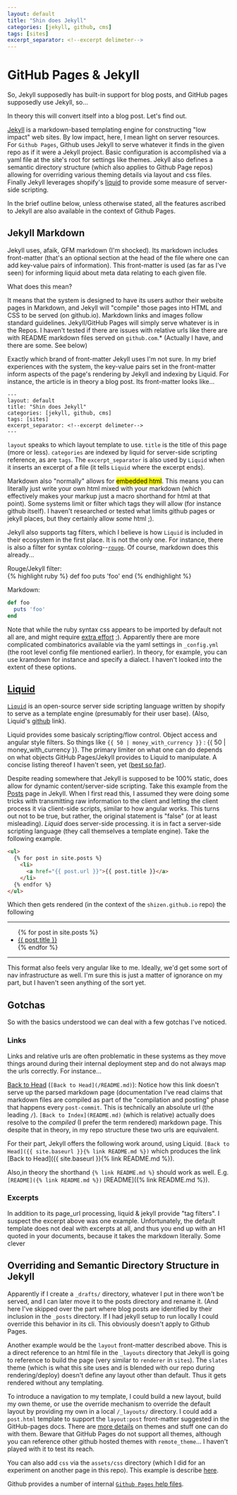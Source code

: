 ```yaml
---
layout: default
title: "Shin does Jekyll"
categories: [jekyll, github, cms]
tags: [sites]
excerpt_separator: <!--excerpt delimeter-->
---
```


# GitHub Pages & Jekyll

So, Jekyll supposedly has built-in support for blog posts, and GitHub pages supposedly use Jekyll, so...

In theory this will convert itself into a blog post.  Let's find out.

<!--excerpt delimeter-->


[Jekyll](https://jekyllrb.com/) is a markdown-based templating engine for constructing "low impact" web sites.  By low impact, here, I mean light on server resources.  For `Github Pages`, Github uses Jekyll to serve whatever it finds in the given repo as if it were a Jekyll project.  Basic configuration is accomplished via a yaml file at the site's root for settings like themes.  Jekyll also defines a semantic directory structure (which also applies to Github Page repos) allowing for overriding various theming details via layout and css files.  Finally Jekyll leverages shopify's [liquid](https://github.com/Shopify/liquid/wiki) to provide some measure of server-side scripting.

In the brief outline below, unless otherwise stated, all the features ascribed to Jekyll are also available in the context of Github Pages.

## Jekyll Markdown

Jekyll uses, afaik, GFM markdown (I'm shocked).  Its markdown includes front-matter (that's an optional section at the head of the file where one can add key-value pairs of information).  This front-matter is used (as far as I've seen) for informing liquid about meta data relating to each given file.

What does this mean?

It means that the system is designed to have its users author their website pages in Markdown, and Jekyll will "compile" those pages into HTML and CSS to be served (on github.io).  Markdown links and images follow standard guidelines.  Jekyll/GitHub Pages will simply serve whatever is in the Repos.  I haven't tested if there are issues with relative urls like there are with README markdown files served on `github.com`.* (Actually I have, and there are some.  See below)

Exactly which brand of front-matter Jekyll uses I'm not sure.  In my brief experiences with the system, the key-value pairs set in the front-matter inform aspects of the page's rendering by Jekyll and indexing by Liquid.  For instance, the article is in theory a blog post.  Its front-matter looks like...

```
---
layout: default
title: "Shin does Jekyll"
categories: [jekyll, github, cms]
tags: [sites]
excerpt_separator: <!--excerpt delimeter-->
---
```

`layout` speaks to which layout template to use.  `title` is the title of this page (more or less).  `categories` are indexed by liquid for server-side scripting reference, as are `tags`.  The `excerpt_separator` is also used by `Liquid` when it inserts an excerpt of a file (it tells `Liquid` where the excerpt ends).

Markdown also "normally" allows for <mark>embedded html</mark>.  This means you can literally just write your own html mixed with your markdown (which effectively makes your markup just a macro shorthand for html at that point).  Some systems limit or filter which tags they will allow (for instance github itself).  I haven't researched or tested what limits github pages or jekyll places, but they certainly allow <i>some</i> html ;).

Jekyll also supports tag filters, which I believe is how `Liquid` is included in their ecosystem in the first place.  It is not the only one.  For instance, there is also a filter for syntax coloring--[`rouge`](http://rouge.jneen.net/).  Of course, markdown does this already...

Rouge/Jekyll filter:  
{% highlight ruby %}
def foo
  puts 'foo'
end
{% endhighlight %}

Markdown:  
```ruby
def foo
  puts 'foo'
end
```
Note that while the ruby syntax css appears to be imported by default not all are, and might require [extra effort](https://jekyllrb.com/docs/liquid/tags/#stylesheets-for-syntax-highlighting) ;).  Apparently there are more complicated combinatorics available via the yaml settings in `_config.yml` (the root level config file mentioned earlier).  In theory, for example, you can use kramdown for instance and specify a dialect.  I haven't looked into the extent of these options.

## [Liquid](https://github.com/Shopify/liquid)

[`Liquid`](https://help.shopify.com/en/themes/liquid/basics) is an open-source server side scripting language written by shopify to serve as a template engine (presumably for their user base).  (Also, Liquid's [github](https://shopify.github.io/liquid/basics/introduction/) link).

Liquid provides some basicaly scripting/flow control.  Object access and angular style filters.  So things like `{{ 50 | money_with_currency }}` : {{ 50 | money_with_currency }}.  The primary limiter on what one can do depends on what objects GitHub Pages/Jekyll provides to Liquid to manipulate.  A concise listing thereof I haven't seen, yet ([best so far](https://jekyllrb.com/docs/variables/)).

Despite reading somewhere that Jekyll is supposed to be 100% static, does allow for dynamic content/server-side scripting.  Take this example from the [Posts](https://jekyllrb.com/docs/posts/) page in Jekyll.  When I first read this, I assumed they were doing some tricks with transmitting raw information to the client and letting the client process it via client-side scripts, similar to how angular works.  This turns out not to be true, but rather, the original statement is "false" (or at least misleading).  *Liquid* does server-side processing.  it is in fact a server-side scripting language (they call themselves a template engine).  Take the following example.

```html
<ul>
  {% for post in site.posts %}
    <li>
      <a href="{{ post.url }}">{{ post.title }}</a>
    </li>
  {% endfor %}
</ul>
```

Which then gets rendered (in the context of the `shizen.github.io` repo) the following

---

<ul>
  {% for post in site.posts %}
    <li>
      <a href="{{ post.url }}">{{ post.title }}</a>
    </li>
  {% endfor %}
</ul>

---

This format also feels very angular like to me.  Ideally, we'd get some sort of nav infrastructure as well.  I'm sure this is just a matter of ignorance on my part, but I haven't seen anything of the sort yet.

## Gotchas

So with the basics understood we can deal with a few gotchas I've noticed.

### Links

Links and relative urls are often problematic in these systems as they move things around during their internal deployment step and do not always map the urls correctly.  For instance...

[Back to Head](/README.md) (`[Back to Head](/README.md)`): Notice how this link doesn't serve up the parsed markdown page (documentation I've read claims that markdown files are compiled as part of the "compilation and posting" phase that happens every `post-commit`.  This is technically an absolute url (the leading `/`).  `[Back to Index](README.md)` (which is relative) actually does resolve to the *compiled* (I prefer the term rendered) markdown page.  This despite that in theory, in my repo structure these two urls are equivalent.

For their part, Jekyll offers the following work around, using Liquid.  `[Back to Head]({{ site.baseurl }}{% link README.md %})` which produces the link [Back to Head]({{ site.baseurl }}{% link README.md %}).

Also,in theory the shorthand `{% link README.md %}` should work as well. E.g. `[README]({% link README.md %})` [README]({% link README.md %}).

### Excerpts

In addition to its page_url processing, liquid & jekyll provide "tag filters".  I suspect the excerpt above was one example.  Unfortunately, the default template does not deal with excerpts at all, and thus you end up with an H1 quoted in your documents, because it takes the markdown literally.  Some clever 

## Overriding and Semantic Directory Structure in Jekyll

Apparently if I create a `_drafts/` directory, whatever I put in there won't be served, and I can later move it to the posts directory and rename it.  (And here I've skipped over the part where blog posts are identified by their inclusion in the `_posts` directory.  If I had jekyll setup to run locally I could override this behavior in its cli.  This obviously doesn't apply to Github Pages.  

Another example would be the `layout` front-matter described above.  This is a direct reference to an html file in the `_layouts` directory that Jekyll is going to reference to build the page (very similar to `renderer` in `sites`).  The `slates` theme (which is what this site uses and is blended with our repo during rendering/deploy) doesn't define any layout other than default.  Thus it gets rendered without any templating.

To introduce a navigation to my template, I could build a new layout, build my own theme, or use the override mechanism to override the default layout by providing my own in a local `/_layouts/` directory.  I could add a `post.html` template to support the `layout:post` front-matter suggested in the GitHub-pages docs.  There are [more details](https://jekyllrb.com/docs/themes/) on themes and stuff one can do with them.  Beware that GitHub Pages do not support all themes, although you can reference other github hosted themes with `remote_theme`...  I haven't played with it to test its reach.

You can also add `css` via the `assets/css` directory (which I did for an experiment on another page in this repo).  This example is describe [here](https://help.github.com/articles/customizing-css-and-html-in-your-jekyll-theme/).

Github provides a number of internal [`Github Pages` help files](https://help.github.com/categories/customizing-github-pages/).
